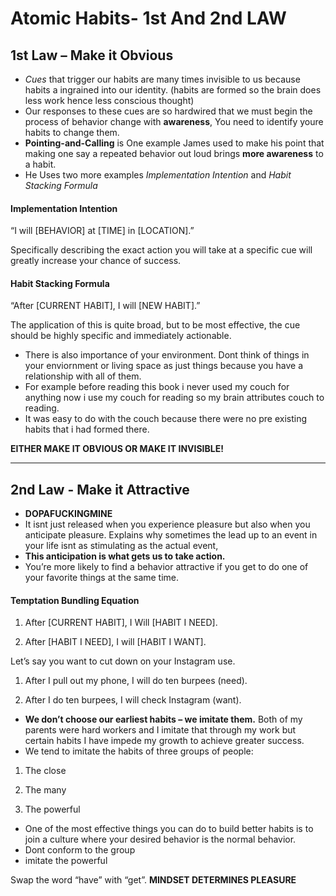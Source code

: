# Atomic Habits- 1st And 2nd LAW


## 1st Law – Make it Obvious

- *Cues* that trigger our habits are many times invisible to us because habits a ingrained into our identity. (habits are formed so the brain does less work hence less conscious thought)
- Our responses to these cues are so hardwired that we must begin the process of behavior change with **awareness**, You need to identify youre habits to change them.
-  **Pointing-and-Calling** is One example James used to make his point that making one say a repeated behavior out loud brings **more awareness** to a habit.
-  He Uses two more examples *Implementation Intention* and *Habit Stacking Formula*

#### Implementation Intention

“I will [BEHAVIOR] at [TIME] in [LOCATION].”

Specifically describing the exact action you will take at a specific cue will greatly increase your chance of success.

#### Habit Stacking Formula

 “After [CURRENT HABIT], I will [NEW HABIT].”

The application of this is quite broad, but to be most effective, the cue should be highly specific and immediately actionable.

- There is also importance of your environment. Dont think of things in your enviornment or living space as just things because you have a relationship with all of them.
- For example before reading this book i never used my couch for anything now i use my couch for reading so my brain attributes couch to reading. 
- It was easy to do with the couch because there were no pre existing habits that i had formed there.

**EITHER MAKE IT OBVIOUS OR MAKE IT INVISIBLE!**

-------

## 2nd Law - Make it Attractive 

- **DOPAFUCKINGMINE**
- It isnt just released when you experience pleasure but also when you anticipate pleasure. Explains why sometimes the lead up to an event in your life isnt as stimulating as the actual event,
- **This anticipation is what gets us to take action.**
- You’re more likely to find a behavior attractive if you get to do one of your favorite things at the same time.

#### Temptation Bundling Equation

1. After [CURRENT HABIT], I Will [HABIT I NEED].

2. After [HABIT I NEED], I will [HABIT I WANT].

Let’s say you want to cut down on your Instagram use.

1. After I pull out my phone, I will do ten burpees (need).

2. After I do ten burpees, I will check Instagram (want).

- **We don’t choose our earliest habits – we imitate them.** Both of my parents were hard workers and I imitate that through my work but certain habits I have impede my growth to achieve greater success.
- We tend to imitate the habits of three groups of people:

1. The close

2. The many

3. The powerful

- One of the most effective things you can do to build better habits is to join a culture where your desired behavior is the normal behavior.
- Dont conform to the group
- imitate the powerful

Swap the word “have” with “get”. **MINDSET DETERMINES PLEASURE**


